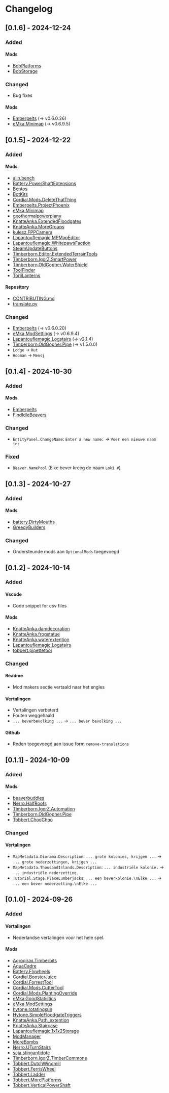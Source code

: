 # Changelog

## [0.1.6] - 2024-12-24

### Added

#### Mods

- [BobPlatforms](Data/Localizations/Plugins/BobPlatforms)
- [BobStorage](Data/Localizations/Plugins/BobStorage)

### Changed

- Bug fixes

#### Mods

- [Emberpelts](Data/Localizations/Plugins/Emberpelts) (-> v0.6.0.26)
- [eMka.Minimap](Data/Localizations/Plugins/eMka.Minimap) (-> v0.6.9.5)

## [0.1.5] - 2024-12-22

### Added

#### Mods

- [alin.bench](Data/Localizations/Plugins/alin.bench)
- [Battery.PowerShaftExtensions](Data/Localizations/Plugins/Battery.PowerShaftExtensions)
- [Bentos](Data/Localizations/Plugins/Bentos)
- [BotKits](Data/Localizations/Plugins/BotKits)
- [Cordial.Mods.DeleteThatThing](Data/Localizations/Plugins/Cordial.Mods.DeleteThatThing)
- [Emberpelts.ProjectPhoenix](Data/Localizations/Plugins/Emberpelts.ProjectPhoenix)
- [eMka.Minimap](Data/Localizations/Plugins/eMka.Minimap)
- [geothermalpowerplany](Data/Localizations/Plugins/geothermalpowerplant)
- [KnatteAnka.ExtendedFloodgates](Data/Localizations/Plugins/KnatteAnka.ExtendedFloodgates)
- [KnatteAnka.MoreGroups](Data/Localizations/Plugins/KnatteAnka.MoreGroups)
- [kulesz.FPPCamera](Data/Localizations/Plugins/kulesz.FPPCamera)
- [Lapantouflemagic.MPMapEditor](Data/Localizations/Plugins/Lapantouflemagic.MPMapEditor)
- [Lapantouflemagic.WhitepawsFaction](Data/Localizations/Plugins/Lapantouflemagic.WhitepawsFaction)
- [SteamUpdateButtons](Data/Localizations/Plugins/SteamUpdateButtons)
- [Timberborn.Editor.ExtendedTerrainTools](Data/Localizations/Plugins/Timberborn.Editor.ExtendedTerrainTools)
- [Timberborn.IgorZ.SmartPower](Data/Localizations/Plugins/Timberborn.IgorZ.SMartPower)
- [Timberborn.OldGopher.WaterShield](Data/Localizations/Plugins/Timberborn.OldGopher.WaterShield)
- [ToolFinder](Data/Localizations/Plugins/ToolFinder)
- [ToriiLanterns](Data/Localizations/Plugins/ToriiLanterns)

#### Repository

- [CONTRIBUTING.md](CONTRIBUTING.md)
- [translate.py](tools/translate.py)

### Changed

- [Emberpelts](Data/Localizations/Plugins/Emberpelts) (-> v0.6.0.20)
- [eMka.ModSettings](Data/Localizations/Plugins/eMka.ModSettings) (-> v0.6.9.4)
- [Lapantouflemagic.Logstairs](Data/Localizations/Plugins/Lapantouflemagic.Logstairs) (-> v2.1.4)
- [Timberborn.OldGopher.Pipe](Data/Localizations/Plugins/Timberborn.OldGopher.Pipe) (-> v1.5.0.0)
- `Lodge` -> `Hut`
- `Hooman` -> `Mensj`

## [0.1.4] - 2024-10-30

### Added

#### Mods

- [Emberpelts](Data/Localizations/Plugins/Emberpelts)
- [FindIdleBeavers](Data/Localizations/Plugins/FindIdleBeavers)

### Changed

- `EntityPanel.ChangeName`: `Enter a new name:` -> `Voer een nieuwe naam in:`

### Fixed

- `Beaver.NamePool` (Elke bever kreeg de naam `Loki #`)

## [0.1.3] - 2024-10-27

### Added

#### Mods

- [battery.DirtyMouths](Data/Localizations/Plugins/battery.DirtyMouths)
- [GreedyBuilders](Data/Localizations/Plugins/GreedyBuilders)

### Changed

- Ondersteunde mods aan `OptionalMods` toegevoegd

## [0.1.2] - 2024-10-14

### Added

#### Vscode

- Code snippet for csv files

#### Mods

- [KnatteAnka.damdecoration](Data/Localizations/Plugins/KnatteAnka.damdecoration)
- [KnatteAnka.frogstatue](Data/Localizations/Plugins/KnatteAnka.frogstatue)
- [KnatteAnka.waterextention](Data/Localizations/Plugins/KnatteAnka.waterextention)
- [Lapantouflemagic.Logstairs](Data/Localizations/Plugins/Lapantouflemagic.Logstairs)
- [tobbert.pipettetool](Data/Localizations/Plugins/tobbert.pipettetool)

### Changed

#### Readme

- Mod makers sectie vertaald naar het engles

#### Vertalingen

- Vertalingen verbeterd
- Fouten weggehaald
- `... beverbevolking ...` -> `... bever bevolking ...`

#### Github

- Reden toegevoegd aan issue form `remove-translations`

## [0.1.1] - 2024-10-09

### Added

#### Mods

- [beaverbuddies](Data/Localizations/Plugins/beaverbuddies)
- [Nerro.HalfRoofs](Data/Localizations/Plugins/Nerro.HalfRoofs)
- [Timberborn.IgorZ.Automation](Data/Localizations/Plugins/Timberborn.IgorZ.Automation)
- [Timberborn.OldGopher.Pipe](Data/Localizations/Plugins/Timberborn.OldGopher.Pipe)
- [Tobbert.ChooChoo](Data/Localizations/Plugins/Tobbert.ChooChoo)

### Changed

#### Vertalingen

- `MapMetadata.Diorama.Description`: `... grote kolonies, krijgen ...` -> `... grote nederzettingen, krijgen ...`
- `MapMetadata.ThousandIslands.Description`: `... industriële kolonie.` -> `... industriële nederzetting.`
- `Tutorial.Stage.PlaceLumberjacks`: `... een beverkolonie.\nElke ...` -> `... een bever nederzetting.\nElke ...`

## [0.1.0] - 2024-09-26

### Added

#### Vertalingen

- Nederlandse vertalingen voor het hele spel.

#### Mods

- [Agroqirax.Timberbits](Data/Localizations/Plugins/Agroqirax.Timberbits)
- [AquaCadre](Data/Localizations/Plugins/AquaCadre)
- [Battery.Flywheels](Data/Localizations/Plugins/Battery.Flywheels)
- [Cordial.BoosterJuice](Data/Localizations/Plugins/Cordial.BoosterJuice)
- [Cordial.ForrestTool](Data/Localizations/Plugins/Cordial.ForestTool)
- [Cordial.Mods.CutterTool](Data/Localizations/Plugins/Cordial.Mods.CutterTool)
- [Cordial.Mods.PlantingOverride](Data/Localizations/Plugins/Cordial.Mods.PlantingOverride)
- [eMka.GoodStatistics](Data/Localizations/Plugins/eMka.GoodsStatistics)
- [eMka.ModSettings](Data/Localizations/Plugins/eMka.ModSettings)
- [hytone.rotatingsun](Data/Localizations/Plugins/hytone.rotatingsun)
- [Hytone.SimpleFloodgateTriggers](Data/Localizations/Plugins/Hytone.SimpleFloodgateTriggers)
- [KnatteAnka.Path_extention](Data/Localizations/Plugins/KnatteAnka.Path_extention)
- [KnatteAnka.Staircase](Data/Localizations/Plugins/KnatteAnka.Staircase)
- [Lapantouflemagic.1x1x2Storage](Data/Localizations/Plugins/Lapantouflemagic.1x1x2Storage)
- [ModManager](Data/Localizations/Plugins/ModManager)
- [MoreBombs](Data/Localizations/Plugins/MoreBombs)
- [Nerro.UTurnStairs](Data/Localizations/Plugins/Nerro.UTurnStairs)
- [scja.stingantidote](Data/Localizations/Plugins/scja.stingantidote)
- [Timberborn.IgorZ.TimberCommons](Data/Localizations/Plugins/Timberborn.IgorZ.TimberCommons)
- [Tobbert.DutchWindmill](Data/Localizations/Plugins/Tobbert.DutchWindmill)
- [Tobbert.FerrisWheel](Data/Localizations/Plugins/Tobbert.FerrisWheel)
- [Tobbert.Ladder](Data/Localizations/Plugins/Tobbert.Ladder)
- [Tobbert.MorePlatforms](Data/Localizations/Plugins/Tobbert.MorePlatforms)
- [Tobbert.VerticalPowerShaft](Data/Localizations/Plugins/Tobbert.VerticalPowerShaft)
